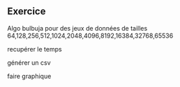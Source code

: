 ## Exercice

Algo bulbuja pour des jeux de données de tailles
64,128,256,512,1024,2048,4096,8192,16384,32768,65536

recupérer le temps

générer un csv

faire graphique